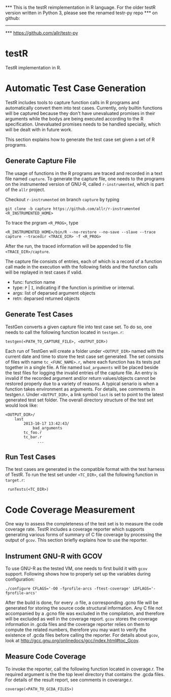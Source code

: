 *** This is the testR reimplementation in R language. For the older testR version written in Python 3, please see the renamed testr-py repo
*** on github:
***
*** https://github.com/allr/testr-py

testR
=====

TestR implementation in R. 


Automatic Test Case Generation
==============================

TestR includes tools to capture function calls in R programs and automatically convert them into test cases. Currently, only builtin functions
will be captured because they don't have unevaluated promises in their arguments while the bodys are being executed according to the R 
specification. Unevaluated promises needs to be handled specially, which will be dealt with in future work.

This section explains how to generate the test case set given a set of R programs.


Generate Capture File
---------------------

The usage of functions in the R programs are traced and recorded in a text file named `capture`. To generate the capture file, one needs to the
programs on the instrumented version of GNU-R, called `r-instrumented`, which is part of the `allr` project.

Checkout `r-instrumented` on branch `capture` by typing

    git clone -b capture https://github.com/allr/r-instrumented <R_INSTRUMENTED_HOME>

To trace the prgram `<R_PROG>`, type

    <R_INSTRUMENTED_HOME>/bin/R --no-restore --no-save --slave --trace capture --tracedir <TRACE_DIR> -f <R_PROG>

After the run, the traced information will be appended to file `<TRACE_DIR>/capture`.

The capture file consists of entries, each of which is a record of a function call made in the execution with the following fields and the 
function calls will be replayed in test cases if valid.

  - func: function name
  - type: `P` | `I`, indicating if the function is primitive or internal.
  - args: list of deparsed argument objects
  - retn: deparsed returned objects


Generate Test Cases
-------------------

TestGen converts a given capture file into test case set. To do so, one needs to call the following function located in `testgen.r`:

    testgen(<PATH_TO_CAPTURE_FILE>, <OUTPUT_DIR>)

Each run of TestGen will create a folder under `<OUTPUT_DIR>` named with the current date and time to store the test case set generated.
The set consists of files with name `tc_<FUNC_NAME>.r`, where each function has its tests put together in a single file. A file named 
`bad_arguments` will be placed beside the test files for logging the invalid entries of the capture file. An entry is invalid if the 
recorded argument and/or return values/objects cannot be restored properly due to a variety of reasons. A typical senario is when a 
function takes environment as arguments. For details, see comments in testgen.r. Under `<OUTPUT_DIR>`, a link symbol `last` is set to 
point to the latest generated test set folder. The overall directory structure of the test set would look like:

    <OUTPUT_DIR>/
        last
		    2013-10-17 13:42:43/
		        bad_arguments
            tc_foo.r
            tc_bar.r
			      ...


Run Test Cases
--------------

The test cases are generated in the compatible format with the test harness of TestR. To run the test set under `<TC_DIR>`, call the
following function in `target.r`:

     runTests(<TC_DIR>)


Code Coverage Measurement
=========================

One way to assess the completeness of the test set is to measure the code coverage rate. TestR includes a coverage reporter which 
supports generating various forms of summary of C file coverage by processing the output of `gcov`. This section briefly explains
how to use the reporter.


Instrument GNU-R with GCOV
--------------------------

To use GNU-R as the tested VM, one needs to first build it with `gcov` support. Following shows how to properly set up the variables 
during configuration:

    ./configure CFLAGS='-O0 -fprofile-arcs -ftest-coverage' LDFLAGS='-fprofile-arcs' 

After the build is done, for every .o file, a corresponding .gcno file will be generated for storing the source code structural 
information. Any C file not accompanied by a .gcno file was excluded in the compilation, and therefore will be excluded as well in 
the coverage report. `gcov` stores the coverage information in .gcda files and the coverage reporter relies on them to compute the
related numbers, therefore you may want to verify the existence of .gcda files before calling the reporter. For details about `gcov`, 
look at http://gcc.gnu.org/onlinedocs/gcc/index.html#toc_Gcov.


Measure Code Coverage
---------------------

To invoke the reporter, call the following function located in coverage.r. The required argument is the the top level directory that
contains the .gcda files. For details of the result report, see comments in coverarge.r.

    coverage(<PATH_TO_GCDA_FILES>)